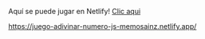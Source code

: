 Aquí se puede jugar en Netlify!
[Clic aqui](https://juego-adivinar-numero-js-memosainz.netlify.app/)




https://juego-adivinar-numero-js-memosainz.netlify.app/
